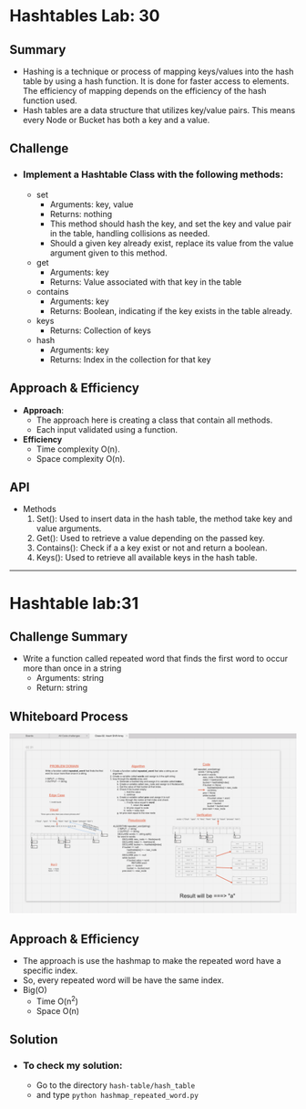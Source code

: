 # Hashtables Lab: 30

## Summary
<!-- Short summary or background information -->
- Hashing is a technique or process of mapping keys/values into the hash table by using a hash function. It is done for faster access to elements. The efficiency of mapping depends on the efficiency of the hash function used.
- Hash tables are a data structure that utilizes key/value pairs. This means every Node or Bucket has both a key and a value.


## Challenge
<!-- Description of the challenge -->
  - ### Implement a Hashtable Class with the following methods:

    - set
      - Arguments: key, value
      - Returns: nothing
      - This method should hash the key, and set the key and value pair in the table, handling collisions as needed.
      - Should a given key already exist, replace its value from the value argument given to this method.
    - get
      - Arguments: key
      - Returns: Value associated with that key in the table
    - contains
      - Arguments: key
      - Returns: Boolean, indicating if the key exists in the table already.
    - keys
      - Returns: Collection of keys
    - hash
      - Arguments: key
      - Returns: Index in the collection for that key

## Approach & Efficiency
<!-- What approach did you take? Why? What is the Big O space/time for this approach? -->
  - **Approach**:
    - The approach here is creating a class that contain all methods.
    - Each input validated using a function.
  - **Efficiency**
    - Time complexity O(n).
    - Space complexity O(n).

## API
<!-- Description of each method publicly available in each of your hashtable -->
  - Methods
    1. Set(): Used to insert data in the hash table, the method take key and value arguments.
    2. Get(): Used to retrieve a value depending on the passed key.
    3. Contains(): Check if a a key exist or not and return a boolean.
    4. Keys(): Used to retrieve all available keys in the hash table.

---

# Hashtable lab:31

## Challenge Summary
<!-- Description of the challenge -->
  - Write a function called repeated word that finds the first word to occur more than once in a string
      - Arguments: string
      - Return: string

## Whiteboard Process
<!-- Embedded whiteboard image -->
<img src="./whiteboard/repeated_word.png" style="width:700px">

## Approach & Efficiency
<!-- What approach did you take? Why? What is the Big O space/time for this approach? -->
  - The approach is use the hashmap to make the repeated word have a specific index.
  - So, every repeated word will be have the same index.
  - Big(O)
    - Time O(n<sup>2</sup>)
    - Space O(n)

## Solution
<!-- Show how to run your code, and examples of it in action -->
- ### To check my solution:
    - Go to the directory `hash-table/hash_table`
    - and type `python hashmap_repeated_word.py`
